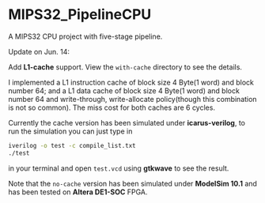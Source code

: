 # MIPS32_PipelineCPU
A MIPS32 CPU project with five-stage pipeline.

Update on Jun. 14:

Add **L1-cache** support. View the `with-cache` directory to see the details.

I implemented a L1 instruction cache of block size 4 Byte(1 word) and block number 64; and a L1 data cache of block size 4 Byte(1 word) and block number 64 and write-through, write-allocate policy(though this combination is not so common). The miss cost for both caches are 6 cycles.

Currently the cache version has been simulated under **icarus-verilog**, to run the simulation you can just type in

```bash
iverilog -o test -c compile_list.txt
./test
```

in your terminal and open `test.vcd` using **gtkwave** to see the result.

Note that the `no-cache` version has been simulated under **ModelSim 10.1** and has been tested on **Altera DE1-SOC** FPGA.
